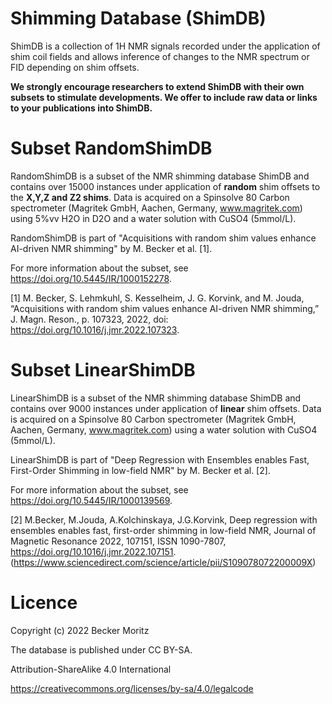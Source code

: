 # Shimming Database (ShimDB)

ShimDB is a collection of 1H NMR signals recorded under the application of shim coil fields and allows inference of changes to the NMR spectrum or FID depending on shim offsets.

**We strongly encourage researchers to extend ShimDB with their own subsets to stimulate developments. We offer to include raw data or links to your publications into ShimDB.**

# Subset RandomShimDB

RandomShimDB is a subset of the NMR shimming database ShimDB and contains over 15000 instances under application of **random** shim offsets to the **X,Y,Z and Z2 shims**. Data is acquired on a Spinsolve 80 Carbon spectrometer (Magritek GmbH, Aachen, Germany, www.magritek.com) using 5%vv H2O in D2O and a water solution with CuSO4 (5mmol/L). 

RandomShimDB is part of "Acquisitions with random shim values enhance AI-driven NMR shimming" by M. Becker et al. [1].

For more information about the subset, see https://doi.org/10.5445/IR/1000152278.

[1] M. Becker, S. Lehmkuhl, S. Kesselheim, J. G. Korvink, and M. Jouda, “Acquisitions with random shim values enhance AI-driven NMR shimming,” J. Magn. Reson., p. 107323, 2022, doi: https://doi.org/10.1016/j.jmr.2022.107323.


# Subset LinearShimDB

LinearShimDB is a subset of the NMR shimming database ShimDB and contains over 9000 instances under application of **linear** shim offsets. Data is acquired on a Spinsolve 80 Carbon spectrometer (Magritek GmbH, Aachen, Germany, www.magritek.com) using a water solution with CuSO4 (5mmol/L).

LinearShimDB is part of "Deep Regression with Ensembles enables Fast, First-Order Shimming in low-field NMR" by M. Becker et al. [2].

For more information about the subset, see https://doi.org/10.5445/IR/1000139569.

[2] M.Becker, M.Jouda, A.Kolchinskaya, J.G.Korvink, Deep regression with ensembles enables fast, first-order shimming in low-field NMR, Journal of Magnetic Resonance 2022, 107151, ISSN 1090-7807, https://doi.org/10.1016/j.jmr.2022.107151. (https://www.sciencedirect.com/science/article/pii/S109078072200009X)




# Licence 

Copyright (c) 2022 Becker Moritz

The database is published under CC BY-SA.

Attribution-ShareAlike 4.0 International

https://creativecommons.org/licenses/by-sa/4.0/legalcode
